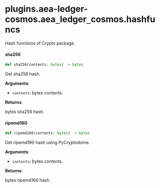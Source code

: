 <a id="plugins.aea-ledger-cosmos.aea_ledger_cosmos.hashfuncs"></a>

# plugins.aea-ledger-cosmos.aea`_`ledger`_`cosmos.hashfuncs

Hash functions of Crypto package.

<a id="plugins.aea-ledger-cosmos.aea_ledger_cosmos.hashfuncs.sha256"></a>

#### sha256

```python
def sha256(contents: bytes) -> bytes
```

Get sha256 hash.

**Arguments**:


- `contents`: bytes contents.

**Returns**:

bytes sha256 hash.

<a id="plugins.aea-ledger-cosmos.aea_ledger_cosmos.hashfuncs.ripemd160"></a>

#### ripemd160

```python
def ripemd160(contents: bytes) -> bytes
```

Get ripemd160 hash using PyCryptodome.

**Arguments**:


- `contents`: bytes contents.

**Returns**:

bytes ripemd160 hash.

